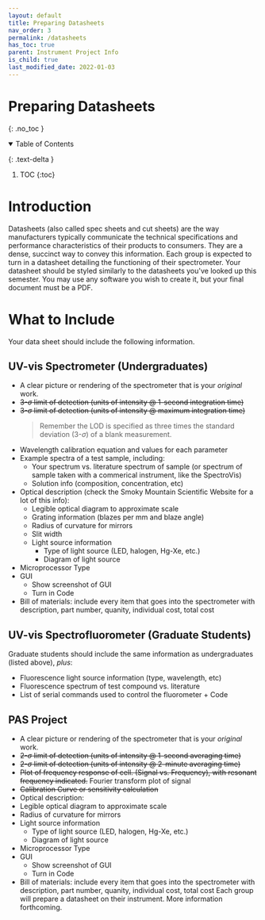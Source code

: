```yaml
---
layout: default
title: Preparing Datasheets
nav_order: 3
permalink: /datasheets
has_toc: true
parent: Instrument Project Info
is_child: true
last_modified_date: 2022-01-03
---
```




# Preparing Datasheets
{: .no_toc  }


<details open markdown="block">
  <summary>
  Table of Contents
  </summary>

  {: .text-delta }
1. TOC
{:toc}
</details>

# Introduction

Datasheets (also called spec sheets and cut sheets) are the way manufacturers typically communicate the technical specifications and performance characteristics of their products to consumers.  They are a dense, succinct way to convey this information.  Each group is expected to turn in a datasheet detailing the functioning of their spectrometer.  Your datasheet should be styled similarly to the datasheets you've looked up this semester.  You may use any software you wish to create it, but your final document must be a PDF.

# What to Include 

Your data sheet should include the following information.

## UV-vis Spectrometer (Undergraduates)

+ A clear picture or rendering of the spectrometer that is your *original* work.
+ ~~3-$\sigma$ limit of detection (units of intensity @ 1-second integration time)~~
+ ~~3-$\sigma$ limit of detection (units of intensity @ maximum integration time)~~
  > Remember the LOD is specified as three times the standard deviation (3-$\sigma$) of a blank measurement.
+ Wavelength calibration equation and values for each parameter
+ Example spectra of a test sample, including:
  + Your spectrum vs. literature spectrum of sample (or spectrum of sample taken with a commerical instrument, like the SpectroVis) 
  + Solution info (composition, concentration, etc)
+ Optical description (check the Smoky Mountain Scientific Website for a lot of this info):
  + Legible optical diagram to approximate scale
  + Grating information (blazes per mm and blaze angle)
  + Radius of curvature for mirrors
  + Slit width
  + Light source information
	+ Type of light source (LED, halogen, Hg-Xe, etc.)
	+ Diagram of light source
+ Microprocessor Type
+ GUI
  + Show screenshot of GUI
  + Turn in Code
+ Bill of materials: include every item that goes into the spectrometer with description, part number, quanity, individual cost, total cost

## UV-vis Spectrofluorometer (Graduate Students)
Graduate students should include the same information as undergraduates (listed above), *plus*:
+ Fluorescence light source information (type, wavelength, etc)
+ Fluorescence spectrum of test compound vs. literature
+ List of serial commands used to control the fluorometer + Code

## PAS Project

+ A clear picture or rendering of the spectrometer that is your *original* work.
+ ~~2-$\sigma$ limit of detection (units of intensity @ 1-second averaging time)~~
+ ~~2-$\sigma$ limit of detection (units of intensity @ 2-minute averaging time)~~
+ ~~Plot of frequency response of cell. (Signal vs. Frequency), with resonant frequency indicated.~~  Fourier transform plot of signal
+ ~~Calibration Curve or sensitivity calculation~~
+ Optical description:
 + Legible optical diagram to approximate scale
  + Radius of curvature for mirrors
  + Light source information
	+ Type of light source (LED, halogen, Hg-Xe, etc.)
	+ Diagram of light source
+ Microprocessor Type
+ GUI
  + Show screenshot of GUI
  + Turn in Code
+ Bill of materials: include every item that goes into the spectrometer with description, part number, quanity, individual cost, total cost
Each group will prepare a datasheet on their instrument.  More information forthcoming.


<!-- --- -->

<!-- ## How to Write a Technical Report -->

<!-- Students often struggle to see the difference between lab notebooks and technical reports.  The lab notebook is an *exact* record of what you did in lab and should include everything you do; the technical report is the polished story summarizing your study and should be curated accordingly (curated for clarity, not to sweep findings under the rug!). -->

<!-- Follow the guidelines below when writing your report.  Your report should be formatted according to the [ACS Style Guide](https://pubs.acs.org/isbn/9780841239999#) (template below). -->

<!-- - Dr. Fischer's [Writing Tips]({{site.url}}/technical-reports/writing-guide) (based on common mistakes) -->
<!-- - Dr. Fischer's [Publication-quality Figures Guide]({{site.url}}/technical-reports/figures) -->
<!-- - You report should contain the following sections (click each link for info on that section): -->
<!--     - [Title and Abstract]({{site.url}}/technical-reports/title-abstract) -->
<!--     - [Introduction]({{site.url}}/technical-reports/introduction) -->
<!--     - [Materials and Methods]({{site.url}}/technical-reports/materials-methods) -->
<!--     - [Results and Discussion]({{site.url}}/technical-reports/results-discussion) -->
<!--     - [Conclusions]({{site.url}}/technical-reports/conclusion) -->
<!--     - [References]({{site.url}}/technical-reports/references) -->

<!-- ## How you'll be graded -->

<!-- - Each group will turn in one comprehensive technical report at the end of the semester, written as a team.   -->
<!-- - The writing of this report will be completed in stages.   -->
<!--   - You will submit sections throughout the semester and will be given *qualitative* feedback on that section.   -->
<!--   - You will then be expected to integrate this feedback into your report before submitting it at the end of the semester.   -->
<!--   - Peer review will also be used as a tool for providing feedback.   -->
  
<!--   *The more polished your draft is the more I am able to give you meaningful feedback and the higher your final grade will be!* -->

<!-- - Your final submission will be graded *quantitatively* according to the lab ***[report rubric](https://github.com/alphonse/alphonse.github.io/raw/master/chem370/pdf/lab-report-rubric.pdf)*** (PDF). -->

<!-- ## Examples & Templates -->


<!-- - [Microsoft Word Template](https://catamountwcu-my.sharepoint.com/:w:/g/personal/dfischer_wcu_edu/ESJSHEwCANhNuKW_bapC2ucB8LdVraBrW5pvEMGiCz6pFQ?e=YLd2of) -->
<!-- <\!-- - [Microsoft Word Template](https://catamountwcu-my.sharepoint.com/:w:/g/personal/dfischer_wcu_edu/ESJSHEwCANhNuKW_bapC2ucBCdRurIpvfxZ2FHRRTc7s9w?e=ILpNgr) -\-> -->

<!-- <\!-- - [Google Doc ACS-style Report Template](https://docs.google.com/document/d/1XhNYeBbJk1YYdBPF9YDNg7n3DBvBJ3z26qHK0V4ae70/view?usp=sharing) -\-> -->

<!-- <\!-- - [Example Report](https://github.com/dr-fischer/chem370/raw/master/assets/pdf/chem370_technical_report_example.pdf): This report, written by previous students, is an example of a "A" level report. -\-> -->

<!-- <\!-- - [Example technical report 1](https://github.com/alphonse/alphonse.github.io/raw/master/course-information/technical-reportsexamples/example-report-1.pdf) -->
<!-- - [Example technical report 2](https://github.com/alphonse/alphonse.github.io/raw/master/course-information/technical-reportsexamples/example-report-2.pdf) -\-> -->

<!-- <\!-- - Claim assignment [template](https://github.com/alphonse/alphonse.github.io/raw/master/CHEM191/assignments/claim-report-template.docx) and [guidelines](https://github.com/alphonse/alphonse.github.io/raw/master/chem370/pdf/lab-report-rubric.pdf). -\-> -->


